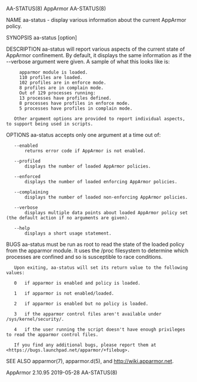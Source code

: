 AA-STATUS(8)                                                         AppArmor                                                         AA-STATUS(8)

NAME
       aa-status - display various information about the current AppArmor policy.

SYNOPSIS
       aa-status [option]

DESCRIPTION
       aa-status will report various aspects of the current state of AppArmor confinement. By default, it displays the same information as if the
       --verbose argument were given. A sample of what this looks like is:

         apparmor module is loaded.
         110 profiles are loaded.
         102 profiles are in enforce mode.
         8 profiles are in complain mode.
         Out of 129 processes running:
         13 processes have profiles defined.
         8 processes have profiles in enforce mode.
         5 processes have profiles in complain mode.

       Other argument options are provided to report individual aspects, to support being used in scripts.

OPTIONS
       aa-status accepts only one argument at a time out of:

       --enabled
           returns error code if AppArmor is not enabled.

       --profiled
           displays the number of loaded AppArmor policies.

       --enforced
           displays the number of loaded enforcing AppArmor policies.

       --complaining
           displays the number of loaded non-enforcing AppArmor policies.

       --verbose
           displays multiple data points about loaded AppArmor policy set (the default action if no arguments are given).

       --help
           displays a short usage statement.

BUGS
       aa-status must be run as root to read the state of the loaded policy from the apparmor module. It uses the /proc filesystem to determine
       which processes are confined and so is susceptible to race conditions.

       Upon exiting, aa-status will set its return value to the following values:

       0   if apparmor is enabled and policy is loaded.

       1   if apparmor is not enabled/loaded.

       2   if apparmor is enabled but no policy is loaded.

       3   if the apparmor control files aren't available under /sys/kernel/security/.

       4   if the user running the script doesn't have enough privileges to read the apparmor control files.

       If you find any additional bugs, please report them at <https://bugs.launchpad.net/apparmor/+filebug>.

SEE ALSO
       apparmor(7), apparmor.d(5), and <http://wiki.apparmor.net>.

AppArmor 2.10.95                                                    2019-05-28                                                        AA-STATUS(8)
